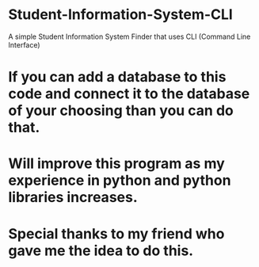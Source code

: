 # Student-Information-System-CLI
A simple Student Information System Finder that uses CLI (Command Line Interface)

# If you can add a database to this code and connect it to the database of your choosing than you can do that.
# Will improve this program as my experience in python and python libraries increases. 

# Special thanks to my friend who gave me the idea to do this.
